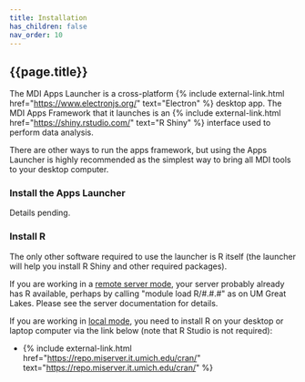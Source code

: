 ```yaml
---
title: Installation
has_children: false
nav_order: 10
---
```


## {{page.title}}

The MDI Apps Launcher is a cross-platform 
{% include external-link.html href="https://www.electronjs.org/" text="Electron" %}
desktop app.
The MDI Apps Framework that it launches is an 
{% include external-link.html href="https://shiny.rstudio.com/" text="R Shiny" %}
interface used to perform data analysis.

There are other ways to run the apps framework, but using the Apps Launcher
is highly recommended as the simplest way to bring all MDI tools to your desktop computer.

### Install the Apps Launcher

Details pending.

### Install R

The only other software required to use the launcher is
R itself (the launcher will help you install R Shiny and other required packages).

If you are working in a 
[remote server mode](server-modes#remote-server-mode), 
your server probably already has R available, 
perhaps by calling "module load R/#.#.#" as on UM Great Lakes. 
Please see the server documentation for details.

If you are working in 
[local mode](server-modes#local-computer-mode), 
you need to install R on your 
desktop or laptop computer via the link below 
(note that R Studio is not required):

- {% include external-link.html href="https://repo.miserver.it.umich.edu/cran/" text="https://repo.miserver.it.umich.edu/cran/" %}
